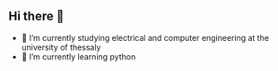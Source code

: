 ## Hi there 👋

- 🔭 I’m currently studying electrical and computer engineering at the university of thessaly
- 🌱 I’m currently learning python
